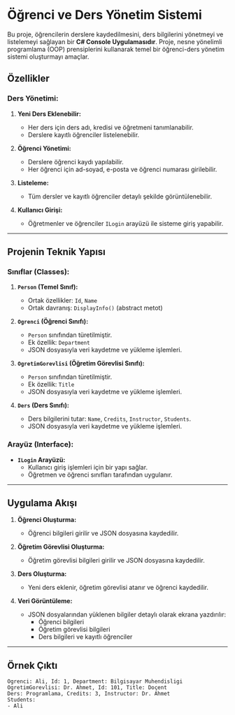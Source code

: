 # Öğrenci ve Ders Yönetim Sistemi

Bu proje, öğrencilerin derslere kaydedilmesini, ders bilgilerini yönetmeyi ve listelemeyi sağlayan bir **C# Console Uygulamasıdır**. Proje, nesne yönelimli programlama (OOP) prensiplerini kullanarak temel bir öğrenci-ders yönetim sistemi oluşturmayı amaçlar.

## Özellikler

### Ders Yönetimi:
1. **Yeni Ders Eklenebilir:**
   - Her ders için ders adı, kredisi ve öğretmeni tanımlanabilir.
   - Derslere kayıtlı öğrenciler listelenebilir.

2. **Öğrenci Yönetimi:**
   - Derslere öğrenci kaydı yapılabilir.
   - Her öğrenci için ad-soyad, e-posta ve öğrenci numarası girilebilir.

3. **Listeleme:**
   - Tüm dersler ve kayıtlı öğrenciler detaylı şekilde görüntülenebilir.

4. **Kullanıcı Girişi:**
   - Öğretmenler ve öğrenciler `ILogin` arayüzü ile sisteme giriş yapabilir.

---

## Projenin Teknik Yapısı

### Sınıflar (Classes):
1. **`Person` (Temel Sınıf):**
   - Ortak özellikler: `Id`, `Name`
   - Ortak davranış: `DisplayInfo()` (abstract metot)

2. **`Ogrenci` (Öğrenci Sınıfı):**
   - `Person` sınıfından türetilmiştir.
   - Ek özellik: `Department`
   - JSON dosyasıyla veri kaydetme ve yükleme işlemleri.

3. **`OgretimGorevlisi` (Öğretim Görevlisi Sınıfı):**
   - `Person` sınıfından türetilmiştir.
   - Ek özellik: `Title`
   - JSON dosyasıyla veri kaydetme ve yükleme işlemleri.

4. **`Ders` (Ders Sınıfı):**
   - Ders bilgilerini tutar: `Name`, `Credits`, `Instructor`, `Students`.
   - JSON dosyasıyla veri kaydetme ve yükleme işlemleri.

### Arayüz (Interface):
- **`ILogin` Arayüzü:**
  - Kullanıcı giriş işlemleri için bir yapı sağlar.
  - Öğretmen ve öğrenci sınıfları tarafından uygulanır.

---

## Uygulama Akışı

1. **Öğrenci Oluşturma:**
   - Öğrenci bilgileri girilir ve JSON dosyasına kaydedilir.

2. **Öğretim Görevlisi Oluşturma:**
   - Öğretim görevlisi bilgileri girilir ve JSON dosyasına kaydedilir.

3. **Ders Oluşturma:**
   - Yeni ders eklenir, öğretim görevlisi atanır ve öğrenci kaydedilir.

4. **Veri Görüntüleme:**
   - JSON dosyalarından yüklenen bilgiler detaylı olarak ekrana yazdırılır:
     - Öğrenci bilgileri
     - Öğretim görevlisi bilgileri
     - Ders bilgileri ve kayıtlı öğrenciler

---

## Örnek Çıktı
```plaintext
Ogrenci: Ali, Id: 1, Department: Bilgisayar Muhendisligi
OgretimGorevlisi: Dr. Ahmet, Id: 101, Title: Doçent
Ders: Programlama, Credits: 3, Instructor: Dr. Ahmet
Students:
- Ali
